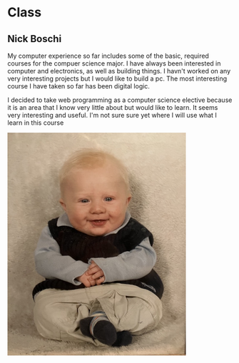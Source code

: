 # Class
## Nick Boschi

My computer experience so far includes some of the basic, required courses for the compuer science major. I have always been interested in computer and electronics, as well as building things. I havn't worked on any very interesting projects but I would like to build a pc. The most interesting course I have taken so far has been digital logic.

I decided to take web programming as a computer science elective because it is an area that I know very little about but would like to learn. It seems very interesting and useful. I'm not sure sure yet where I will use what I learn in this course

<!--- ![Picture of me](me.jpeg) --->
<img src="me.jpeg" height="500" width="400">